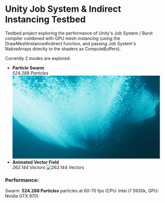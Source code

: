 # Unity Job System & Indirect Instancing Testbed
Testbed project exploring the performance of Unity's Job System / Burst compiler combined with GPU mesh instancing (using the DrawMeshInstancedIndirect function, and passing Job System's NativeArrays directly to the shaders as ComputeBuffers).

Currently 2 modes are explored:
* **Particle Swarm**
<br/>_524.288 Particles_
![524.288 Particles](Recordings/gif_animation_007.gif?raw=true "524.288 Particles")
* **Animated Vector Field**
<br/>_262.144 Vectors_
![262.144 Vectors](Recordings/gif_animation_010.gif?raw=true "262.144 Vectors")

### Performance:
Swarm: **524.288 Particles** particles at 60-70 fps (CPU: Intel i7 5930k, GPU: Nvidia GTX 970)
